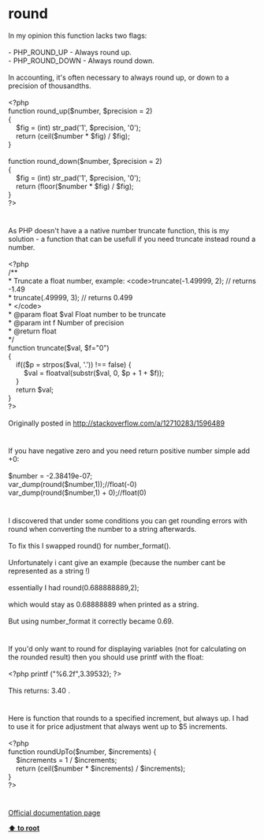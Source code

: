 # round




<div class="phpcode"><span class="html">
In my opinion this function lacks two flags:<br><br>- PHP_ROUND_UP - Always round up.<br>- PHP_ROUND_DOWN - Always round down.<br><br>In accounting, it&apos;s often necessary to always round up, or down to a precision of thousandths.<br><br><span class="default">&lt;?php<br></span><span class="keyword">function </span><span class="default">round_up</span><span class="keyword">(</span><span class="default">$number</span><span class="keyword">, </span><span class="default">$precision </span><span class="keyword">= </span><span class="default">2</span><span class="keyword">)<br>{<br>&#xA0; &#xA0; </span><span class="default">$fig </span><span class="keyword">= (int) </span><span class="default">str_pad</span><span class="keyword">(</span><span class="string">&apos;1&apos;</span><span class="keyword">, </span><span class="default">$precision</span><span class="keyword">, </span><span class="string">&apos;0&apos;</span><span class="keyword">);<br>&#xA0; &#xA0; return (</span><span class="default">ceil</span><span class="keyword">(</span><span class="default">$number </span><span class="keyword">* </span><span class="default">$fig</span><span class="keyword">) / </span><span class="default">$fig</span><span class="keyword">);<br>}<br><br>function </span><span class="default">round_down</span><span class="keyword">(</span><span class="default">$number</span><span class="keyword">, </span><span class="default">$precision </span><span class="keyword">= </span><span class="default">2</span><span class="keyword">)<br>{<br>&#xA0; &#xA0; </span><span class="default">$fig </span><span class="keyword">= (int) </span><span class="default">str_pad</span><span class="keyword">(</span><span class="string">&apos;1&apos;</span><span class="keyword">, </span><span class="default">$precision</span><span class="keyword">, </span><span class="string">&apos;0&apos;</span><span class="keyword">);<br>&#xA0; &#xA0; return (</span><span class="default">floor</span><span class="keyword">(</span><span class="default">$number </span><span class="keyword">* </span><span class="default">$fig</span><span class="keyword">) / </span><span class="default">$fig</span><span class="keyword">);<br>}<br></span><span class="default">?&gt;</span>
</span>
</div>
  

#


<div class="phpcode"><span class="html">
As PHP doesn&apos;t have a a native number truncate function, this is my solution - a function that can be usefull if you need truncate instead round a number.<br><br><span class="default">&lt;?php<br></span><span class="comment">/**<br> * Truncate a float number, example: &lt;code&gt;truncate(-1.49999, 2); // returns -1.49<br> * truncate(.49999, 3); // returns 0.499<br> * &lt;/code&gt;<br> * @param float $val Float number to be truncate<br> * @param int f Number of precision<br> * @return float<br> */<br></span><span class="keyword">function </span><span class="default">truncate</span><span class="keyword">(</span><span class="default">$val</span><span class="keyword">, </span><span class="default">$f</span><span class="keyword">=</span><span class="string">&quot;0&quot;</span><span class="keyword">)<br>{<br>&#xA0; &#xA0; if((</span><span class="default">$p </span><span class="keyword">= </span><span class="default">strpos</span><span class="keyword">(</span><span class="default">$val</span><span class="keyword">, </span><span class="string">&apos;.&apos;</span><span class="keyword">)) !== </span><span class="default">false</span><span class="keyword">) {<br>&#xA0; &#xA0; &#xA0; &#xA0; </span><span class="default">$val </span><span class="keyword">= </span><span class="default">floatval</span><span class="keyword">(</span><span class="default">substr</span><span class="keyword">(</span><span class="default">$val</span><span class="keyword">, </span><span class="default">0</span><span class="keyword">, </span><span class="default">$p </span><span class="keyword">+ </span><span class="default">1 </span><span class="keyword">+ </span><span class="default">$f</span><span class="keyword">));<br>&#xA0; &#xA0; }<br>&#xA0; &#xA0; return </span><span class="default">$val</span><span class="keyword">;<br>}<br></span><span class="default">?&gt;<br></span><br>Originally posted in <a href="http://stackoverflow.com/a/12710283/1596489" rel="nofollow" target="_blank">http://stackoverflow.com/a/12710283/1596489</a></span>
</div>
  

#


<div class="phpcode"><span class="html">
If you have negative zero and you need return positive number simple add +0:<br><br>$number = -2.38419e-07;<br>var_dump(round($number,1));//float(-0)<br>var_dump(round($number,1) + 0);//float(0)</span>
</div>
  

#


<div class="phpcode"><span class="html">
I discovered that under some conditions you can get rounding errors with round when converting the number to a string afterwards.<br><br>To fix this I swapped round() for number_format().<br><br>Unfortunately i cant give an example (because the number cant be represented as a string !)<br><br>essentially I had round(0.688888889,2);<br><br>which would stay as 0.68888889 when printed as a string.<br><br>But using number_format it correctly became 0.69.</span>
</div>
  

#


<div class="phpcode"><span class="html">
If you&apos;d only want to round for displaying variables (not for calculating on the rounded result) then you should use printf with the float:
<br>
<br><span class="default">&lt;?php printf </span><span class="keyword">(</span><span class="string">&quot;%6.2f&quot;</span><span class="keyword">,</span><span class="default">3.39532</span><span class="keyword">); </span><span class="default">?&gt;
<br></span>
<br>This returns: 3.40 .</span>
</div>
  

#


<div class="phpcode"><span class="html">
Here is function that rounds to a specified increment, but always up. I had to use it for price adjustment that always went up to $5 increments.
<br>
<br><span class="default">&lt;?php&#xA0; 
<br></span><span class="keyword">function </span><span class="default">roundUpTo</span><span class="keyword">(</span><span class="default">$number</span><span class="keyword">, </span><span class="default">$increments</span><span class="keyword">) {
<br>&#xA0; &#xA0; </span><span class="default">$increments </span><span class="keyword">= </span><span class="default">1 </span><span class="keyword">/ </span><span class="default">$increments</span><span class="keyword">;
<br>&#xA0; &#xA0; return (</span><span class="default">ceil</span><span class="keyword">(</span><span class="default">$number </span><span class="keyword">* </span><span class="default">$increments</span><span class="keyword">) / </span><span class="default">$increments</span><span class="keyword">);
<br>}
<br></span><span class="default">?&gt;</span>
</span>
</div>
  

#

[Official documentation page](https://www.php.net/manual/en/function.round.php)

**[⬆ to root](/)**